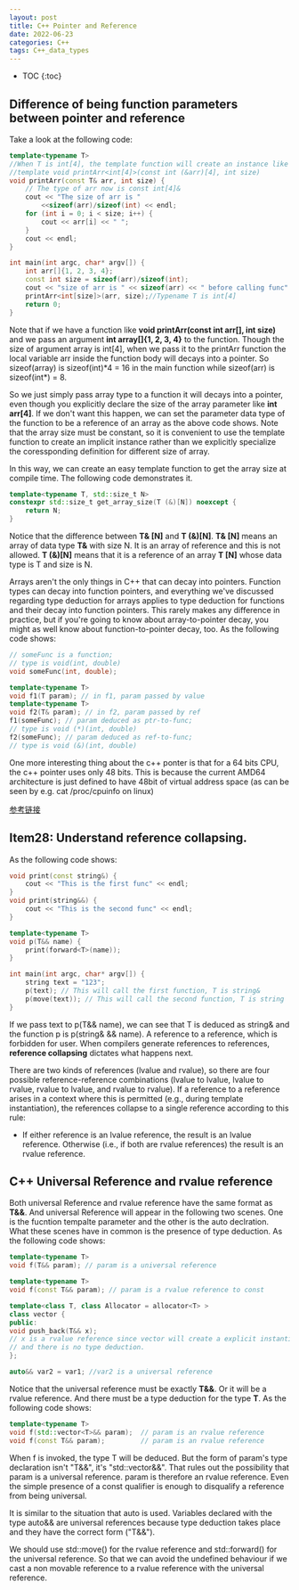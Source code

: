 ```yaml
---
layout: post
title: C++ Pointer and Reference
date: 2022-06-23
categories: C++
tags: C++_data_types
---
```


* TOC
{:toc}

## Difference of being function parameters between pointer and reference

Take a look at the following code:

```cpp
template<typename T>
//When T is int[4], the template function will create an instance like this
//template void printArr<int[4]>(const int (&arr)[4], int size)
void printArr(const T& arr, int size) {
    // The type of arr now is const int[4]&
    cout << "The size of arr is "
        <<sizeof(arr)/sizeof(int) << endl;
    for (int i = 0; i < size; i++) {
        cout << arr[i] << " ";
    }
    cout << endl;
}

int main(int argc, char* argv[]) {
    int arr[]{1, 2, 3, 4};
    const int size = sizeof(arr)/sizeof(int);
    cout << "size of arr is " << sizeof(arr) << " before calling func" << endl;
    printArr<int[size]>(arr, size);//Typename T is int[4] 
    return 0;
}
```

Note that if we have a function like **void printArr(const int arr[], int size)** and we pass an argument **int array[]{1, 2, 3, 4}** to the function. Though the size of argument array is int[4], when we pass it to the printArr function the local variable arr inside the function body will decays into a pointer. So sizeof(array) is sizeof(int)*4 = 16 in the main function while sizeof(arr) is sizeof(int\*) = 8.

So we just simply pass array type to a function it will decays into a pointer, even though you explicitly declare the size of the array parameter like **int arr[4]**. If we don't want this happen, we can set the parameter data type of the function to be a reference of an array as the above code shows. Note that the array size must be constant, so it is convenient to use the template function to create an implicit instance rather than we explicitly specialize the coressponding definition for different size of array.

In this way, we can create an easy template function to get the array size at compile time. The following code demonstrates it.

```cpp
template<typename T, std::size_t N>
constexpr std::size_t get_array_size(T (&)[N]) noexcept {
    return N;
}

```

Notice that the difference between **T& [N]** and **T (&)[N]**. **T& [N]** means an array of data type **T&** with size N. It is an array of reference and this is not allowed. **T (&)[N]** means that it is a reference of an array **T [N]** whose data type is T and size is N.

Arrays aren't the only things in C++ that can decay into pointers. Function types can decay into function pointers, and everything we've discussed regarding type deduction for arrays applies to type deduction for functions and their decay into function pointers. This rarely makes any difference in practice, but if you're going to know about array-to-pointer decay, you might as well know about function-to-pointer decay, too. As the following code shows:

```cpp
// someFunc is a function;
// type is void(int, double)
void someFunc(int, double);

template<typename T>
void f1(T param); // in f1, param passed by value
template<typename T>
void f2(T& param); // in f2, param passed by ref
f1(someFunc); // param deduced as ptr-to-func;
// type is void (*)(int, double)
f2(someFunc); // param deduced as ref-to-func;
// type is void (&)(int, double)
```

One more interesting thing about the c++ ponter is that for a 64 bits CPU, the c++ pointer uses only 48 bits. This is because the current AMD64 architecture is just defined to have 48bit of virtual address space (as can be seen by e.g. cat /proc/cpuinfo on linux)

[参考链接](https://stackoverflow.com/questions/57483/what-are-the-differences-between-a-pointer-variable-and-a-reference-variable-in?page=1&tab=votes#tab-top)

## Item28: Understand reference collapsing.

As the following code shows:

```cpp
void print(const string&) {
    cout << "This is the first func" << endl;
}
void print(string&&) {
    cout << "This is the second func" << endl;
}

template<typename T>
void p(T&& name) {
    print(forward<T>(name));
}

int main(int argc, char* argv[]) {
    string text = "123";
    p(text); // This will call the first function, T is string&
    p(move(text)); // This will call the second function, T is string
}
```

If we pass text to p(T&& name), we can see that T is deduced as string& and the function p is p(string& && name). A reference to a reference, which is forbidden for user. When compilers generate references to references, **reference collapsing** dictates what happens next.

There are two kinds of references (lvalue and rvalue), so there are four possible reference-reference combinations (lvalue to lvalue, lvalue to rvalue, rvalue to lvalue, and rvalue to rvalue). If a reference to a reference arises in a context where this is permitted (e.g., during template instantiation), the references collapse to a single reference according to this rule:

* If either reference is an lvalue reference, the result is an lvalue reference. Otherwise (i.e., if both are rvalue references) the result is an rvalue reference.

## C++ Universal Reference and rvalue reference

Both universal Reference and rvalue reference have the same format as **T&&**. And universal Reference will appear in the following two scenes. One is the fucntion tempalte parameter and the other is the auto declration. What these scenes have in common is the presence of type deduction. As the following code shows:

```cpp
template<typename T>
void f(T&& param); // param is a universal reference

template<typename T>
void f(const T&& param); // param is a rvalue reference to const

template<class T, class Allocator = allocator<T> >
class vector {
public:
void push_back(T&& x); 
// x is a rvalue reference since vector will create a explicit instantiation
// and there is no type deduction.
};

auto&& var2 = var1; //var2 is a universal reference
```

Notice that the universal reference must be exactly **T&&**. Or it will be a rvalue reference. And there must be a type deduction for the type **T**. As the following code shows:

```cpp
template<typename T>
void f(std::vector<T>&& param);  // param is an rvalue reference
void f(const T&& param);         // param is an rvalue reference
```

When f is invoked, the type T will be deduced. But the form of param's type declaration isn't "T&&", it's "std::vector<T>&&". That rules out the possibility that param is a universal reference. param is therefore an rvalue reference. Even the simple presence of a const qualifier is enough to disqualify a reference from being universal.

It is similar to the situation that auto is used. Variables declared with the type auto&& are universal references because type deduction takes place and they have the correct form ("T&&").

We should use std::move() for the rvalue reference and std::forward() for the universal reference. So that we can avoid the undefined behaviour if we cast a non movable reference to a rvalue reference with the universal reference.
